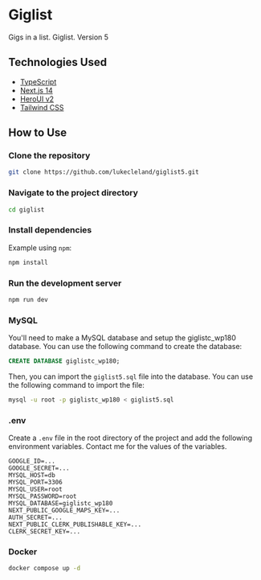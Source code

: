 # Giglist

Gigs in a list. Giglist. Version 5

## Technologies Used

- [TypeScript](https://www.typescriptlang.org/)
- [Next.js 14](https://nextjs.org/docs/getting-started)
- [HeroUI v2](https://heroui.com/)
- [Tailwind CSS](https://tailwindcss.com/)

## How to Use
### Clone the repository

```bash
git clone https://github.com/lukecleland/giglist5.git
```
### Navigate to the project directory

```bash
cd giglist
```

### Install dependencies

Example using `npm`:

```bash
npm install
```

### Run the development server

```bash
npm run dev
```

### MySQL

You'll need to make a MySQL database and setup the giglistc_wp180 database. You can use the following command to create the database:

```sql
CREATE DATABASE giglistc_wp180;
```

Then, you can import the `giglist5.sql` file into the database. You can use the following command to import the file:

```bash
mysql -u root -p giglistc_wp180 < giglist5.sql
```
### .env
Create a `.env` file in the root directory of the project and add the following environment variables.  Contact me for the values of the variables. 

```env
GOOGLE_ID=...
GOOGLE_SECRET=...
MYSQL_HOST=db
MYSQL_PORT=3306
MYSQL_USER=root
MYSQL_PASSWORD=root
MYSQL_DATABASE=giglistc_wp180
NEXT_PUBLIC_GOOGLE_MAPS_KEY=...
AUTH_SECRET=...
NEXT_PUBLIC_CLERK_PUBLISHABLE_KEY=...
CLERK_SECRET_KEY=...
```
### Docker

```bash
docker compose up -d
```
